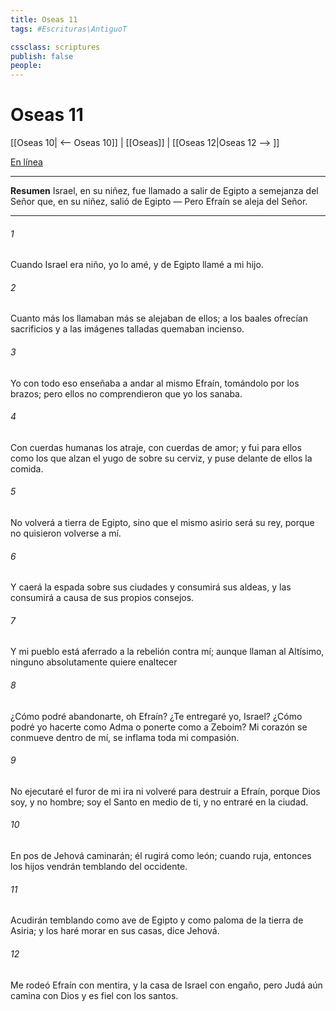 ```yaml
---
title: Oseas 11
tags: #Escrituras\AntiguoT

cssclass: scriptures
publish: false
people:
---
```


# Oseas 11
[[Oseas 10| <-- Oseas 10]] | [[Oseas]] | [[Oseas 12|Oseas 12 --> ]]

[En línea](https://churchofjesuschrist.org/study/scriptures/ot/hosea/11?lang=spa)

---
__Resumen__
Israel, en su niñez, fue llamado a salir de Egipto a semejanza del Señor que, en su niñez, salió de Egipto — Pero Efraín se aleja del Señor.

---
###### 1 
Cuando Israel era niño, yo lo amé, y de Egipto llamé a mi hijo.

###### 2 
Cuanto más los llamaban  más se alejaban de ellos; a los baales ofrecían sacrificios y a las imágenes talladas quemaban incienso.

###### 3 
Yo con todo eso enseñaba a andar al mismo Efraín, tomándolo por los brazos; pero ellos no comprendieron que yo los sanaba.

###### 4 
Con cuerdas humanas los atraje, con cuerdas de amor; y fui para ellos como los que alzan el yugo de sobre su cerviz, y puse delante de ellos la comida.

###### 5 
No volverá a tierra de Egipto, sino que el mismo asirio será su rey, porque no quisieron volverse a mí.

###### 6 
Y caerá la espada sobre sus ciudades y consumirá sus aldeas, y las consumirá a causa de sus propios consejos.

###### 7 
Y mi pueblo está aferrado a la rebelión contra mí; aunque llaman al Altísimo, ninguno absolutamente quiere enaltecer

###### 8 
¿Cómo podré abandonarte, oh Efraín? ¿Te entregaré yo, Israel? ¿Cómo podré yo hacerte como Adma o ponerte como a Zeboim? Mi corazón se conmueve dentro de mí, se inflama toda mi compasión.

###### 9 
No ejecutaré el furor de mi ira ni volveré para destruir a Efraín, porque Dios soy, y no hombre; soy el Santo en medio de ti, y no entraré en la ciudad.

###### 10 
En pos de Jehová caminarán; él rugirá como león; cuando ruja, entonces los hijos vendrán temblando del occidente.

###### 11 
Acudirán temblando como ave de Egipto y como paloma de la tierra de Asiria; y los haré morar en sus casas, dice Jehová.

###### 12 
Me rodeó Efraín con mentira, y la casa de Israel con engaño, pero Judá aún camina con Dios y es fiel con los santos.

